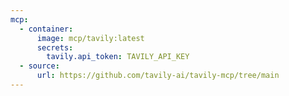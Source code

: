 ```yaml
---
mcp:
  - container:
      image: mcp/tavily:latest
      secrets:
        tavily.api_token: TAVILY_API_KEY
  - source:
      url: https://github.com/tavily-ai/tavily-mcp/tree/main
---
```

